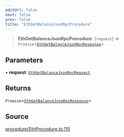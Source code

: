 ```yaml
---
editUrl: false
next: false
prev: false
title: "EthGetBalanceJsonRpcProcedure"
---
```


> **EthGetBalanceJsonRpcProcedure**: (`request`) => `Promise`\<[`EthGetBalanceJsonRpcResponse`](/reference/tevm/procedures-types/type-aliases/ethgetbalancejsonrpcresponse/)\>

## Parameters

• **request**: [`EthGetBalanceJsonRpcRequest`](/reference/tevm/procedures-types/type-aliases/ethgetbalancejsonrpcrequest/)

## Returns

`Promise`\<[`EthGetBalanceJsonRpcResponse`](/reference/tevm/procedures-types/type-aliases/ethgetbalancejsonrpcresponse/)\>

## Source

[procedure/EthProcedure.ts:115](https://github.com/evmts/tevm-monorepo/blob/main/packages/procedures-types/src/procedure/EthProcedure.ts#L115)
